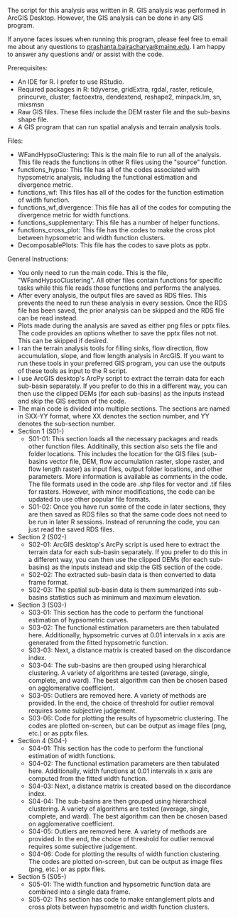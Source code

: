 The script for this analysis was written in R. GIS analysis was performed in ArcGIS Desktop. However, the GIS analysis can be done in any GIS program.

If anyone faces issues when running this program, please feel free to email me about any questions to prashanta.bajracharya@maine.edu. I am happy to answer any questions and/ or assist with the code.

Prerequisites:
- An IDE for R. I prefer to use RStudio.
- Required packages in R: tidyverse, gridExtra, rgdal, raster, reticule, princurve, cluster, factoextra, dendextend, reshape2, minpack.lm, sn, mixsmsn
- Raw GIS files. These files include the DEM raster file and the sub-basins shape file.
- A GIS program that can run spatial analysis and terrain analysis tools. 

Files:
- WFandHypsoClustering: This is the main file to run all of the analysis. This file reads the functions in other R files using the "source" function.
- functions_hypso: This file has all of the codes associated with hypsometric analysis, including the functional estimation and divergence metric.
- functions_wf: This files has all of the codes for the function estimation of width function.
- functions_wf_divergence: This file has all of the codes for computing the divergence metric for width functions.
- functions_supplementary: This file has a number of helper functions.
- functions_cross_plot: This file has the codes to make the cross plot between hypsometric and width function clusters.
- DecomposablePlots: This file has the codes to save plots as pptx.

General Instructions:
- You only need to run the main code. This is the file, "WFandHypsoClustering". All other files contain functions for specific tasks while this file reads those functions and performs the analyses.
- After every analysis, the output files are saved as RDS files. This prevents the need to run these analysis in every session. Once the RDS file has been saved, the prior analysis can be skipped and the RDS file can be read instead.
- Plots made during the analysis are saved as either png files or pptx files. The code provides an options whether to save the pptx files not not. This can be skipped if desired.
- I ran the terrain analysis tools for filling sinks, flow direction, flow accumulation, slope, and flow length analysis in ArcGIS. If you want to run these tools in your preferred GIS program, you can use the outputs of these tools as input to the R script. 
- I use ArcGIS desktop's ArcPy script to extract the terrain data for each sub-basin separately. If you prefer to do this in a different way, you can then use the clipped DEMs (for each sub-basins) as the inputs instead and skip the GIS section of the code.
- The main code is divided into multiple sections. The sections are named in SXX-YY format, where XX denotes the section number, and YY denotes the sub-section number.
- Section 1 (S01-)
  - S01-01: This section loads all the necessary packages and reads other function files. Additinally, this section also sets the file and folder locations. This includes the location for the GIS files (sub-basins vector file, DEM, flow accumulation raster, slope raster, and flow length raster) as input files, output folder locations, and other parameters. More information is available as comments in the code. The file formats used in the code are .shp files for vector and .tif files for rasters. However, with minor modifications, the code can be updated to use other popular file formats.
  - S01-02: Once you have run some of the code in later sections, they are then saved as RDS files so that the same code does not need to be run in later R sessions. Instead of rerunning the code, you can just read the saved RDS files.
- Section 2 (S02-) 
  - S02-01: ArcGIS desktop's ArcPy script is used here to extract the terrain data for each sub-basin separately. If you prefer to do this in a different way, you can then use the clipped DEMs (for each sub-basins) as the inputs instead and skip the GIS section of the code.
  - S02-02: The extracted sub-basin data is then converted to data frame format.
  - S02-03: The spatial sub-basin data is them summarized into sub-basins statistics such as minimum and maximum elevation.
- Section 3 (S03-) 
  - S03-01: This section has the code to perform the functional estimation of hypsometric curves.
  - S03-02: The functional estimation parameters are then tabulated here. Additionally, hypsometric curves at 0.01 intervals in x axis are generated from the fitted hypsometric function.
  - S03-03: Next, a distance matrix is created based on the discordance index.
  - S03-04: The sub-basins are then grouped using hierarchical clustering. A variety of algorithms are tested (average, single, complete, and ward). The best algorithm can then be chosen based on agglomerative coefficient.
  - S03-05: Outliers are removed here. A variety of methods are provided. In the end, the choice of threshold for outlier removal requires some subjective judgement.
  - S03-06: Code for plotting the results of hypsometric clustering. The codes are plotted on-screen, but can be output as image files (png, etc.) or as pptx files.
- Section 4 (S04-) 
  - S04-01: This section has the code to perform the functional estimation of width functions.
  - S04-02: The functional estimation parameters are then tabulated here. Additionally, width functions at 0.01 intervals in x axis are computed from the fitted width function.
  - S04-03: Next, a distance matrix is created based on the discordance index.
  - S04-04: The sub-basins are then grouped using hierarchical clustering. A variety of algorithms are tested (average, single, complete, and ward). The best algorithm can then be chosen based on agglomerative coefficient.
  - S04-05: Outliers are removed here. A variety of methods are provided. In the end, the choice of threshold for outlier removal requires some subjective judgement.
  - S04-06: Code for plotting the results of width function clustering. The codes are plotted on-screen, but can be output as image files (png, etc.) or as pptx files.
- Section 5 (S05-) 
  - S05-01: The width function and hypsometric function data are combined into a single data frame.
  - S05-02: This section has code to make entanglement plots and cross plots between hypsometric and width function clusters.
